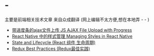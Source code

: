 # -
主要是前端相关技术文章 来自众成翻译 (网上编辑不太方便,想在本地弄 - - )

* [带进度条的ajax文件上传 JS AJAX File Upload with Progress](https://github.com/ss707494/-translate-/blob/master/zcfy/JS%20AJAX%20File%20Upload%20with%20Progress.md)
* [React Native 中的样式管理 Managing Styles in React Native](https://github.com/ss707494/-translate-/blob/master/zcfy/Managing%20Styles%20in%20React%20Native.md)
* [State and Lifecycle (React 组件 生命周期)](https://github.com/ss707494/-translate-/blob/master/zcfy/ReactDoc-state-and-lifecycle.md)
* [Redux Best Practices (Redux最佳实践)](https://github.com/ss707494/-translate-/blob/master/zcfy/ReactDoc-state-and-lifecycle.md)

